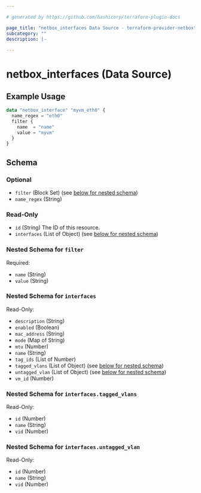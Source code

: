 ```yaml
---

# generated by https://github.com/hashicorp/terraform-plugin-docs

page_title: "netbox_interfaces Data Source - terraform-provider-netbox"
subcategory: ""
description: |-
  
---
```


# netbox_interfaces (Data Source)

## Example Usage

```terraform
data "netbox_interface" "myvm_eth0" {
  name_regex = "eth0"
  filter {
    name  = "name"
    value = "myvm"
  }
}
```

<!-- schema generated by tfplugindocs -->

## Schema

### Optional

- `filter` (Block Set) (see [below for nested schema](#nestedblock--filter))
- `name_regex` (String)

### Read-Only

- `id` (String) The ID of this resource.
- `interfaces` (List of Object) (see [below for nested schema](#nestedatt--interfaces))

<a id="nestedblock--filter"></a>

### Nested Schema for `filter`

Required:

- `name` (String)
- `value` (String)

<a id="nestedatt--interfaces"></a>

### Nested Schema for `interfaces`

Read-Only:

- `description` (String)
- `enabled` (Boolean)
- `mac_address` (String)
- `mode` (Map of String)
- `mtu` (Number)
- `name` (String)
- `tag_ids` (List of Number)
- `tagged_vlans` (List of Object) (see [below for nested schema](#nestedobjatt--interfaces--tagged_vlans))
- `untagged_vlan` (List of Object) (see [below for nested schema](#nestedobjatt--interfaces--untagged_vlan))
- `vm_id` (Number)

<a id="nestedobjatt--interfaces--tagged_vlans"></a>

### Nested Schema for `interfaces.tagged_vlans`

Read-Only:

- `id` (Number)
- `name` (String)
- `vid` (Number)

<a id="nestedobjatt--interfaces--untagged_vlan"></a>

### Nested Schema for `interfaces.untagged_vlan`

Read-Only:

- `id` (Number)
- `name` (String)
- `vid` (Number)


